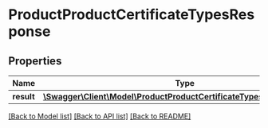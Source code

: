 # ProductProductCertificateTypesResponse

## Properties
Name | Type | Description | Notes
------------ | ------------- | ------------- | -------------
**result** | [**\Swagger\Client\Model\ProductProductCertificateTypesResponseType[]**](ProductProductCertificateTypesResponseType.md) |  | [optional] 

[[Back to Model list]](../README.md#documentation-for-models) [[Back to API list]](../README.md#documentation-for-api-endpoints) [[Back to README]](../README.md)


